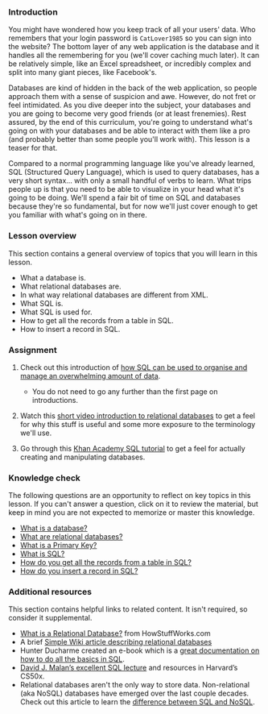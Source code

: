 ### Introduction

You might have wondered how you keep track of all your users' data.  Who remembers that your login password is `CatLover1985` so you can sign into the website?  The bottom layer of any web application is the database and it handles all the remembering for you (we'll cover caching much later). It can be relatively simple, like an Excel spreadsheet, or incredibly complex and split into many giant pieces, like Facebook's.

Databases are kind of hidden in the back of the web application, so people approach them with a sense of suspicion and awe.  However, do not fret or feel intimidated.  As you dive deeper into the subject, your databases and you are going to become very good friends (or at least frenemies).  Rest assured, by the end of this curriculum, you're going to understand what's going on with your databases and be able to interact with them like a pro (and probably better than some people you'll work with).  This lesson is a teaser for that.

Compared to a normal programming language like you've already learned, SQL (Structured Query Language), which is used to query databases, has a very short syntax... with only a small handful of verbs to learn.  What trips people up is that you need to be able to visualize in your head what it's going to be doing.  We'll spend a fair bit of time on SQL and databases because they're so fundamental, but for now we'll just cover enough to get you familiar with what's going on in there.

### Lesson overview

This section contains a general overview of topics that you will learn in this lesson.

- What a database is.
- What relational databases are.
- In what way relational databases are different from XML.
- What SQL is.
- What SQL is used for.
- How to get all the records from a table in SQL.
- How to insert a record in SQL.

### Assignment

<div class="lesson-content__panel" markdown="1">

  1. Check out this introduction of [how SQL can be used to organise and manage an overwhelming amount of data](https://launchschool.com/books/sql/read/introduction).
      - You do not need to go any further than the first page on introductions.

  1. Watch this [short video introduction to relational databases](http://www.youtube.com/watch?v=z2kbsG8zsLM) to get a feel for why this stuff is useful and some more exposure to the terminology we'll use.
  1. Go through this [Khan Academy SQL tutorial](https://www.khanacademy.org/computing/hour-of-code/hour-of-sql/v/welcome-to-sql) to get a feel for actually creating and manipulating databases.

</div>

### Knowledge check

The following questions are an opportunity to reflect on key topics in this lesson. If you can't answer a question, click on it to review the material, but keep in mind you are not expected to memorize or master this knowledge.

- [What is a database?](https://launchschool.com/books/sql/read/introduction#structureddata)
- [What are relational databases?](https://launchschool.com/books/sql/read/introduction#rdbms)
- [What is a Primary Key?](https://youtu.be/z2kbsG8zsLM?t=200)
- [What is SQL?](https://launchschool.com/books/sql/read/introduction#sql)
- [How do you get all the records from a table in SQL?](https://www.khanacademy.org/computing/hour-of-code/hour-of-code-lessons/hour-of-sql/pt/querying-the-table)
- [How do you insert a record in SQL?](https://www.khanacademy.org/computing/hour-of-code/hour-of-code-lessons/hour-of-sql/pt/creating-a-table-and-inserting-data)

### Additional resources

This section contains helpful links to related content. It isn't required, so consider it supplemental.

- [What is a Relational Database?](http://computer.howstuffworks.com/question599.htm) from HowStuffWorks.com
- A brief [Simple Wiki article describing relational databases](http://simple.wikipedia.org/wiki/Relational_database)
- Hunter Ducharme created an e-book which is a [great documentation on how to do all the basics in SQL](https://hunter-ducharme.gitbook.io/sql-basics/).
- [David J. Malan’s excellent SQL lecture](https://cs50.harvard.edu/x/2024/weeks/7/) and resources in Harvard’s CS50x.
- Relational databases aren't the only way to store data. Non-relational (aka NoSQL) databases have emerged over the last couple decades. Check out this article to learn the [difference between SQL and NoSQL](https://circleci.com/blog/SQL-vs-NoSQL-databases/).
